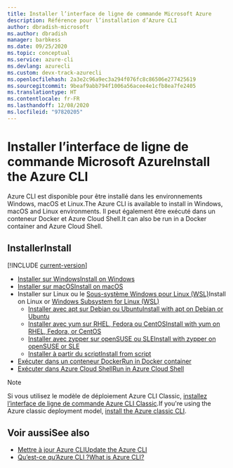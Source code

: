 ```yaml
---
title: Installer l’interface de ligne de commande Microsoft Azure
description: Référence pour l’installation d’Azure CLI
author: dbradish-microsoft
ms.author: dbradish
manager: barbkess
ms.date: 09/25/2020
ms.topic: conceptual
ms.service: azure-cli
ms.devlang: azurecli
ms.custom: devx-track-azurecli
ms.openlocfilehash: 2a3e2c96a9ec3a294f076fc8c86506e277425619
ms.sourcegitcommit: 9beaf9abb794f1006a56acee4e1cfb8ea7fe2405
ms.translationtype: HT
ms.contentlocale: fr-FR
ms.lasthandoff: 12/08/2020
ms.locfileid: "97820205"
---
```

# <a name="install-the-azure-cli"></a><span data-ttu-id="9ee5c-103">Installer l’interface de ligne de commande Microsoft Azure</span><span class="sxs-lookup"><span data-stu-id="9ee5c-103">Install the Azure CLI</span></span>

<span data-ttu-id="9ee5c-104">Azure CLI est disponible pour être installé dans les environnements Windows, macOS et Linux.</span><span class="sxs-lookup"><span data-stu-id="9ee5c-104">The Azure CLI is available to install in Windows, macOS and Linux environments.</span></span>  <span data-ttu-id="9ee5c-105">Il peut également être exécuté dans un conteneur Docker et Azure Cloud Shell.</span><span class="sxs-lookup"><span data-stu-id="9ee5c-105">It can also be run in a Docker container and Azure Cloud Shell.</span></span>

## <a name="install"></a><span data-ttu-id="9ee5c-106">Installer</span><span class="sxs-lookup"><span data-stu-id="9ee5c-106">Install</span></span>

[!INCLUDE [current-version](includes/current-version.md)]

* [<span data-ttu-id="9ee5c-107">Installer sur Windows</span><span class="sxs-lookup"><span data-stu-id="9ee5c-107">Install on Windows</span></span>](install-azure-cli-windows.md)
* [<span data-ttu-id="9ee5c-108">Installer sur macOS</span><span class="sxs-lookup"><span data-stu-id="9ee5c-108">Install on macOS</span></span>](install-azure-cli-macos.md)
* <span data-ttu-id="9ee5c-109">Installer sur Linux ou le [Sous-système Windows pour Linux (WSL)](/windows/wsl/about)</span><span class="sxs-lookup"><span data-stu-id="9ee5c-109">Install on Linux or [Windows Subsystem for Linux (WSL)](/windows/wsl/about)</span></span>
  * [<span data-ttu-id="9ee5c-110">Installer avec apt sur Debian ou Ubuntu</span><span class="sxs-lookup"><span data-stu-id="9ee5c-110">Install with apt on Debian or Ubuntu</span></span>](install-azure-cli-apt.md)
  * [<span data-ttu-id="9ee5c-111">Installer avec yum sur RHEL, Fedora ou CentOS</span><span class="sxs-lookup"><span data-stu-id="9ee5c-111">Install with yum on RHEL, Fedora, or CentOS</span></span>](install-azure-cli-yum.md)
  * [<span data-ttu-id="9ee5c-112">Installer avec zypper sur openSUSE ou SLE</span><span class="sxs-lookup"><span data-stu-id="9ee5c-112">Install with zypper on openSUSE or SLE</span></span>](install-azure-cli-zypper.md)
  * [<span data-ttu-id="9ee5c-113">Installer à partir du script</span><span class="sxs-lookup"><span data-stu-id="9ee5c-113">Install from script</span></span>](install-azure-cli-linux.md)
* [<span data-ttu-id="9ee5c-114">Exécuter dans un conteneur Docker</span><span class="sxs-lookup"><span data-stu-id="9ee5c-114">Run in Docker container</span></span>](run-azure-cli-docker.md)
* [<span data-ttu-id="9ee5c-115">Exécuter dans Azure Cloud Shell</span><span class="sxs-lookup"><span data-stu-id="9ee5c-115">Run in Azure Cloud Shell</span></span>](/azure/cloud-shell/quickstart)

> [!NOTE]
> <span data-ttu-id="9ee5c-116">Si vous utilisez le modèle de déploiement Azure CLI Classic, [installez l’interface de ligne de commande Azure CLI Classic](install-classic-cli.md).</span><span class="sxs-lookup"><span data-stu-id="9ee5c-116">If you're using the Azure classic deployment model, [install the Azure classic CLI](install-classic-cli.md).</span></span>

## <a name="see-also"></a><span data-ttu-id="9ee5c-117">Voir aussi</span><span class="sxs-lookup"><span data-stu-id="9ee5c-117">See also</span></span>

* [<span data-ttu-id="9ee5c-118">Mettre à jour Azure CLI</span><span class="sxs-lookup"><span data-stu-id="9ee5c-118">Update the Azure CLI</span></span>](update-azure-cli.md)
* [<span data-ttu-id="9ee5c-119">Qu’est-ce qu’Azure CLI ?</span><span class="sxs-lookup"><span data-stu-id="9ee5c-119">What is Azure CLI?</span></span>](what-is-azure-cli.md)
